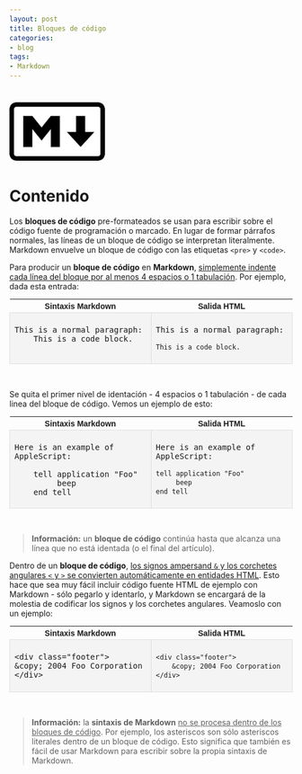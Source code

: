 ```yaml
---
layout: post
title: Bloques de código
categories:
- blog
tags:
- Markdown
---
```


<!-- Estilo CSS del post-->
<style>
table {
    font-family: arial, sans-serif;
    border-collapse: collapse;
    width: 100%;
}

td {
  vertical-align: baseline;
    border: 1px solid #dddddd;
    text-align: left;
    padding: 8px;
}

th {
    text-align: center;
    width: 33.3%;
}
tr:nth-child(even) {
    background-color: rgba(238, 238, 238, 0.57);
}
td:first-child {
    font-family: 'Inconsolata', monospace;
}

td:nth-child(2) {
   
    font-family: 'Inconsolata', monospace;
}

table h1 {
  font-size: 2em;
  font-weight: normal;
  color: #000;
}

h2 {
  font-size: 1.5em;
  font-weight: normal;
}

h3 {
  font-size: 1.17em;
  font-weight: normal;
}

h4 {
  font-size: 1.00em;
  font-weight: normal;
}

h5 {
  font-size: 0.83em;
  font-weight: normal;
}

h6 {
  font-size: 0.67em;
  font-weight: normal;
}
</style>

<!-- Imagen Markdown -->
# <img src="./../static/markdown.png" alt="Drawing" style="width: 170px;"/>

<!-- Contenido post -->
# Contenido
Los **bloques de código** pre-formateados se usan para escribir sobre el código fuente de programación o marcado. En lugar de formar párrafos normales, las líneas de un bloque de código se interpretan literalmente. Markdown envuelve un bloque de código con las etiquetas `<pre>` y `<code>`. 

Para producir un **bloque de código** en **Markdown**, <ins>simplemente indente cada línea del bloque por al menos 4 espacios o 1 tabulación</ins>. Por ejemplo, dada esta entrada:



<table>
  <tr>
    <th>Sintaxis Markdown</th>
    <th>Salida HTML</th>
  </tr>
  <tr>
    <td>This is a normal paragraph:<br/>
    &nbsp;&nbsp;&nbsp;&nbsp;This is a code block.</td>
    <td><p>This is a normal paragraph:</p><pre><code>This is a code block.
</code></pre></td>
  </tr>
</table>

<br/>


Se quita el primer nivel de identación - 4 espacios o 1 tabulación - de cada linea del bloque de código. Vemos un ejemplo de esto:

<table>
  <tr>
    <th>Sintaxis Markdown</th>
    <th>Salida HTML</th>
  </tr>
  <tr>
    <td>Here is an example of AppleScript:<br/>
<br/>
     &nbsp;&nbsp;&nbsp;&nbsp;tell application "Foo"<br/>
         &nbsp;&nbsp;&nbsp;&nbsp; &nbsp;&nbsp;&nbsp;&nbsp;beep<br/>
     &nbsp;&nbsp;&nbsp;&nbsp;end tell</td>
    <td><p>Here is an example of AppleScript:</p>

<pre><code>tell application "Foo"
     beep
end tell
</code></pre></td>
  </tr>
</table>

<br/>


> **Información:** un **bloque de código** continúa hasta que alcanza una línea que no está identada (o el final del artículo). 


Dentro de un **bloque de código**, <ins>los signos ampersand `&` y los corchetes angulares `<` y `>` se convierten automáticamente en entidades HTML</ins>. Esto hace que sea muy fácil incluir código fuente HTML de ejemplo con Markdown - sólo pegarlo y identarlo, y Markdown se encargará de la molestia de codificar los signos y los corchetes angulares. Veamoslo con un ejemplo:

<table>
  <tr>
    <th>Sintaxis Markdown</th>
    <th>Salida HTML</th>
  </tr>
  <tr>
    <td>&lt;div class="footer"></br>
        &amp;copy; 2004 Foo Corporation</br>
    &lt;/div></td>
    <td><pre><code>&lt;div class="footer"&gt;
    &amp;copy; 2004 Foo Corporation
&lt;/div&gt;
</code></pre></td>
  </tr>
</table>

<br/>

> **Información:** la **sintaxis de Markdown** <ins>no se procesa dentro de los bloques de código</ins>. Por ejemplo, los asteriscos son sólo asteriscos literales dentro de un bloque de código. Esto significa que también es fácil de usar Markdown para escribir sobre la propia sintaxis de Markdown.

